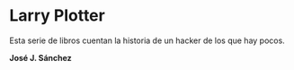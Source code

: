 # Larry Plotter

Esta serie de libros cuentan la historia de un hacker de los que hay pocos.

**José J. Sánchez**


